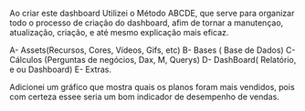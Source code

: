 Ao criar este dashboard Utilizei o Método ABCDE, que serve para organizar todo o processo de criação do dashboard, afim de tornar a manutençao, atualização, criação, e até mesmo explicação mais eficaz.

A- Assets(Recursos, Cores, Vídeos, Gifs, etc)
B- Bases ( Base de Dados)
C- Cálculos (Perguntas de negócios, Dax, M, Querys)
D- DashBoard( Relatório, e ou Dashboard)
E- Extras.

Adicionei um gráfico que mostra quais os planos foram mais vendidos, pois com certeza essee seria um bom indicador de desempenho de vendas.
